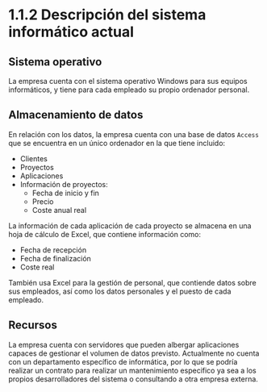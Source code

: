 # 1.1.2 Descripción del sistema informático actual

## Sistema operativo

La empresa cuenta con el sistema operativo Windows para sus equipos informáticos,
y tiene para cada empleado su propio ordenador personal.

## Almacenamiento de datos

En relación con los datos, la empresa cuenta con una base de datos `Access` que se
encuentra en un único ordenador en la que tiene incluido:

* Clientes
* Proyectos
* Aplicaciones
* Información de proyectos:
  * Fecha de inicio y fin
  * Precio
  * Coste anual real

La información de cada aplicación de cada proyecto se almacena en una hoja de cálculo
de Excel, que contiene información como:

* Fecha de recepción
* Fecha de finalización
* Coste real

También usa Excel para la gestión de personal, que contiende datos sobre sus empleados,
así como los datos personales y el puesto de cada empleado.

## Recursos

La empresa cuenta con servidores que pueden albergar aplicaciones capaces de gestionar
el volumen de datos previsto. Actualmente no cuenta con un departamento específico
de informática, por lo que se podría realizar un contrato para realizar un
mantenimiento especifico ya sea a los propios desarrolladores del sistema o
consultando a otra empresa externa.
